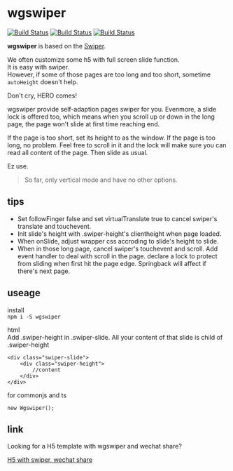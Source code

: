 # wgswiper  
[![Build Status](https://img.shields.io/npm/l/wgswiper)](https://www.npmjs.com/package/wgswiper)
[![Build Status](https://img.shields.io/npm/v/wgswiper)](https://www.npmjs.com/package/wgswiper)
[![Build Status](https://img.shields.io/npm/dm/wgswiper)](https://www.npmjs.com/package/wgswiper)

**wgswiper** is based on the [Swiper](https://github.com/nolimits4web/swiper).

We often customize some h5 with full screen slide function.  
It is easy with swiper.  
However, if some of those pages are too long and too short, sometime `autoHeight` doesn't help.

Don't cry, HERO comes!

wgswiper provide self-adaption pages swiper for you. Evenmore, a slide lock is offered too, which means when you scroll up or down in the long page, the page won't slide at first time reaching end.   

If the page is too short, set its height to as the window.
If the page is too long, no problem. Feel free to scroll in it and the lock will make sure you can read all content of the page. Then slide as usual.

Ez use.

> So far, only vertical mode and have no other options.

## tips
+ Set followFinger false and set virtualTranslate true to cancel swiper's translate and touchevent.
+ Init slide's height with .swiper-height's clientheight when page loaded.
+ When onSlide, adjust wrapper css accroding to slide's height to slide.
+ When in those long page, cancel swiper's touchevent and scroll. Add event handler to deal with scroll in the page. declare a lock to protect from sliding when first hit the page edge. Springback will affect if there's next page.

## useage
install  
`npm i -S wgswiper`  

html  
Add .swiper-height in .swiper-slide. All your content of that slide is child of .swiper-height
```
<div class="swiper-slide">
    <div class="swiper-height">
        //content
    </div>
</div>

```

for commonjs and ts  
```
new Wgswiper();
```

## link
Looking for a H5 template with wgswiper and wechat share?

[H5 with swiper, wechat share](https://github.com/wind2esg/h5-swiper-weixin-share)